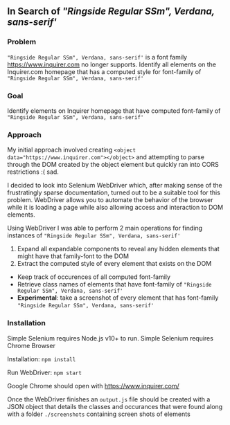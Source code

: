 ## In Search of _"Ringside Regular SSm", Verdana, sans-serif'_
### Problem
`"Ringside Regular SSm", Verdana, sans-serif'` is a font family https://www.inquirer.com no longer supports. Identify all elements on the Inquirer.com homepage that has a computed style for font-family of `"Ringside Regular SSm", Verdana, sans-serif'`

### Goal
Identify elements on Inquirer homepage that have computed font-family of `"Ringside Regular SSm", Verdana, sans-serif'`

### Approach
My initial approach involved creating `<object data="https://www.inquirer.com"></object>` and attempting to parse through the DOM created by the object element but quickly ran into CORS restrictions :( sad.

I decided to look into Selenium WebDriver which, after making sense of the frustratingly sparse documentation, turned out to be a suitable tool for this problem. WebDriver allows you to automate the behavior of the browser while it is loading a page while also allowing access and interaction to DOM elements.

Using WebDriver I was able to perform 2 main operations for finding instances of `"Ringside Regular SSm", Verdana, sans-serif'`
1. Expand all expandable components to reveal any hidden elements that might have that family-font to the DOM
2. Extract the computed style of every element that exists on the DOM
- Keep track of occurences of all computed font-family
- Retrieve class names of elements that have font-family of `"Ringside Regular SSm", Verdana, sans-serif'`
- **Experimental**: take a screenshot of every element that has font-family `"Ringside Regular SSm", Verdana, sans-serif'`

### Installation
Simple Selenium requires Node.js v10+ to run.
Simple Selenium requires Chrome Browser

Installation:
`npm install`  

Run WebDriver:
`npm start`  

Google Chrome should open with https://www.inquirer.com/

Once the WebDriver finishes an `output.js` file should be created with a JSON object that details the classes and occurances that were found along with a folder `./screenshots` containing screen shots of elements




